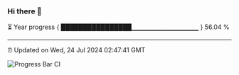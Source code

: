 ### Hi there 👋

⏳ Year progress { ████████████████▁▁▁▁▁▁▁▁▁▁▁▁▁▁ } 56.04 %

---

⏰ Updated on Wed, 24 Jul 2024 02:47:41 GMT

![Progress Bar CI](https://github.com/IshwaranRudhara/GIT-ACTION/workflows/Progress%20Bar%20CI/badge.svg)
